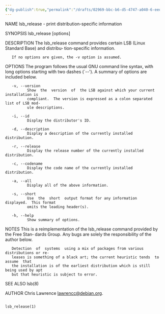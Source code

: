 ```yaml
---
{"dg-publish":true,"permalink":"/drafts/02969-bbc-b6-d5-4747-a040-6-eede-7-c46-a42/","dgHomeLink":true,"dgPassFrontmatter":false}
---
```



NAME
       lsb_release - print distribution-specific information

SYNOPSIS
       lsb_release [options]

DESCRIPTION
       The  lsb_release command provides certain LSB (Linux Standard Base) and distribu‐
       tion-specific information.

       If no options are given, the -v option is assumed.

OPTIONS
       The program follows the usual GNU command line syntax, with long options starting
       with two dashes (`--').  A summary of options are included below.

       -v, --version
              Show  the  version  of  the LSB against which your current installation is
              compliant.  The version is expressed as a colon separated list of LSB mod‐
              ule descriptions.

       -i, --id
              Display the distributor's ID.

       -d, --description
              Display a description of the currently installed distribution.

       -r, --release
              Display the release number of the currently installed distribution.

       -c, --codename
              Display the code name of the currently installed distribution.

       -a, --all
              Display all of the above information.

       -s, --short
              Use  the  short  output format for any information displayed.  This format
              omits the leading header(s).

       -h, --help
              Show summary of options.

NOTES
       This is a reimplementation of the lsb_release command provided by the Free  Stan‐
       dards Group.  Any bugs are solely the responsibility of the author below.

       Detection  of  systems  using a mix of packages from various distributions or re‐
       leases is something of a black art; the current heuristic tends  to  assume  that
       the installation is of the earliest distribution which is still being used by apt
       but that heuristic is subject to error.

SEE ALSO
       lsb(8)

AUTHOR
       Chris Lawrence <lawrencc@debian.org>.

                                                                          lsb_release(1)
